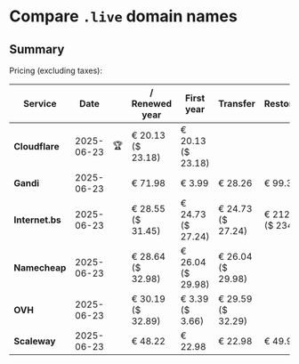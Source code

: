 # Compare `.live` domain names

## Summary

Pricing (excluding taxes):

| Service | Date |  | / Renewed year | First year | Transfer | Restoration |
|--|--|--|--|--|--|--|
| **Cloudflare** | 2025-06-23 | 🏆 | € 20.13<br>($ 23.18) | € 20.13<br>($ 23.18) |  |  |
| **Gandi** | 2025-06-23 |  | € 71.98 | € 3.99 | € 28.26 | € 99.31 |
| **Internet.bs** | 2025-06-23 |  | € 28.55<br>($ 31.45) | € 24.73<br>($ 27.24) | € 24.73<br>($ 27.24) | € 212.99<br>($ 234.65) |
| **Namecheap** | 2025-06-23 |  | € 28.64<br>($ 32.98) | € 26.04<br>($ 29.98) | € 26.04<br>($ 29.98) |  |
| **OVH** | 2025-06-23 |  | € 30.19<br>($ 32.89) | € 3.39<br>($ 3.66) | € 29.59<br>($ 32.29) |  |
| **Scaleway** | 2025-06-23 |  | € 48.22 | € 22.98 | € 22.98 | € 49.99 |
